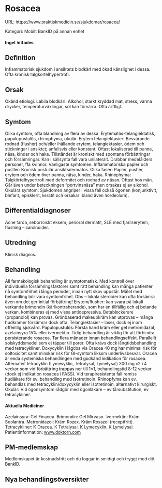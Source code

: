 # Rosacea

URL: https://www.praktiskmedicin.se/sjukdomar/rosacea/



Kategori: Mobilt BankID på annan enhet

#### Inget hittades

## Definition

Inflammatorisk sjukdom i ansiktets blodkärl med ökad känslighet i dessa. Ofta kronisk talgkörtelhypertrofi.

## Orsak

Okänd etiologi. Labila blodkärl. Alkohol, starkt kryddad mat, stress, varma drycker, temperaturväxlingar, sol kan förvärra. Ofta ärftligt.

## Symtom

Olika symtom, ofta blandning av flera av dessa: Erytematös-telangiektatisk, papulopustulös, rhinophyma, okulär.
Erytem telangiektasier: Besvärande rodnad (flusher) och/eller ihållande erytem, telangiektasier, ödem och stickningar i ansiktet; anfallsvis eller konstant. Oftast lokaliserad till panna, näsa, kinder och haka. Tillståndet är kroniskt med spontana förbättringar och försämringar. Kan i sällsynta fall vara unilateralt. Drabbar medelålders personer, ffa kvinnor. Vanligaste symtomen.
Inflammatoriska papler och pustler: Kronisk pustulär ansiktsdermatos. Olika faser: Papler, pustler, erytem och ödem över panna, näsa, kinder, haka.
Rhinophyma: Talgkörtelhypertrofi med deformitet och rodnad av näsan. Oftast hos män. Går även under beteckningen ”portvinsnäsa” men orsakas ej av alkohol.
Okulära symtom: Sjukdomen angriper i vissa fall också ögonen (konjunktivit, blefarit, episklerit, keratit och orsakar ibland även hordeolum).

## Differentialdiagnoser

Acne tarda, seborroiskt eksem, perioral dermatit, SLE med fjärilserytem, flushing – carcinoider.

## Utredning

Klinisk diagnos.

## Behandling

All farmakologisk behandling är symptomatisk. Med kontroll över individuella försämringsfaktorer samt rätt behandling kan många patienter nå symtomfrihet i långa perioder, innan nytt skov uppstår. Målet med behandling bör vara symtomfrihet. Obs – lokala steroider kan ofta försämra även om det ger initial förbättring!
Erytem/flusher: kan svara på lokalt verkande brimondin (kärlkontraherande), som har en tillfällig och ej botande verkan, kombineras ej med vissa antidepressiva. Betablockerare (propanolol) kan provas. Grönbaserad makeupkräm kan utprovas – många hudkrämer försämrar dock ofta. Telangiektasier – laser, dock ej inom offentlig sjukvård.
Papulopustulös: Första hand kräm eller gel metronidazol, azelainsyra 15% eller ivermektin. Tidig behandling är viktig för att förhindra persisterande rosacea. Tar flera månader innan behandlingseffekt. Parallellt solskyddsmedel som ej täpper till porer.
Ofta krävs dock långtidsbehandling med tetracykliner. Doxycyklin i lågdos via Oracea 40 mg har minimal risk för soltoxicitet samt minskar risk för GI-symtom liksom underlivsbesvär. Oracea är enda systemiska behandlingen med godkänd indikation för rosacea. Alternativt tetracyklin (Lymesyklin, Tetralysal, Lymelysal) 300 mg x2 i 4 veckor som vid förbättring trappas ner till 1×1, behandlingstid 8-12 veckor (dock ej indikation rosacea i FASS). Vid terapiresistenta fall remiss hudläkare för ev. behandling med Isotretinoin.
Rhinopfyma kan ev. behandlas med tetracyklin/doxycyklin eller isotretinoin, alternativt kirurgiskt.
Okulär: Vid ögonsymtom rådgör med ögonläkare – ev tårsubstitution, ev tetracykliner.

#### Aktuella Mediciner

Azelainsyra: Gel Finacea.
Brimondin: Gel Mirvaso.
Ivermektin: Kräm Soolantra.
Metronidazol: Kräm Rozex. Kräm Rosazol (receptfritt).
Tetracykliner: K Oracea. K Tetralysal. K Lymecyklin. K Lymelysal.
Patientinformation: www.doktorn.com

## PM-medlemskap

Medlemskapet är kostnadsfritt och du loggar in smidigt och tryggt med ditt BankID.

## Nya behandlingsöversikter

